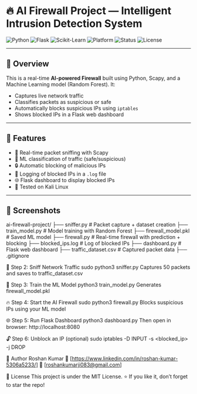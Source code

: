 # 🔥 AI Firewall Project — Intelligent Intrusion Detection System

![Python](https://img.shields.io/badge/Python-3.8+-blue?logo=python)
![Flask](https://img.shields.io/badge/Flask-Web%20App-lightgrey?logo=flask)
![Scikit-Learn](https://img.shields.io/badge/ML-Scikit--Learn-orange?logo=scikit-learn)
![Platform](https://img.shields.io/badge/Tested%20On-Kali%20Linux-informational?logo=linux)
![Status](https://img.shields.io/badge/Project-Completed-brightgreen)
![License](https://img.shields.io/badge/License-MIT-green)

---

## 🧠 Overview

This is a real-time **AI-powered Firewall** built using Python, Scapy, and a Machine Learning model (Random Forest). It:
- Captures live network traffic
- Classifies packets as suspicious or safe
- Automatically blocks suspicious IPs using `iptables`
- Shows blocked IPs in a Flask web dashboard

---

## 🚀 Features

- 🔎 Real-time packet sniffing with Scapy  
- 🤖 ML classification of traffic (safe/suspicious)  
- 🔒 Automatic blocking of malicious IPs  
- 📝 Logging of blocked IPs in a `.log` file  
- 🌐 Flask dashboard to display blocked IPs  
- 🧪 Tested on Kali Linux

---

## 📸 Screenshots

ai-firewall-project/
├── sniffer.py # Packet capture + dataset creation
├── train_model.py # Model training with Random Forest
├── firewall_model.pkl # Saved ML model
├── firewall.py # Real-time firewall with prediction + blocking
├── blocked_ips.log # Log of blocked IPs
├── dashboard.py # Flask web dashboard
├── traffic_dataset.csv # Captured packet data
├── .gitignore


📡 Step 2: Sniff Network Traffic
sudo python3 sniffer.py
Captures 50 packets and saves to traffic_dataset.csv

🧠 Step 3: Train the ML Model
python3 train_model.py
Generates firewall_model.pkl

🔥 Step 4: Start the AI Firewall
sudo python3 firewall.py
Blocks suspicious IPs using your ML model

🌐 Step 5: Run Flask Dashboard
python3 dashboard.py
Then open in browser:  http://localhost:8080

🔓 Step 6: Unblock an IP (optional)
sudo iptables -D INPUT -s <blocked_ip> -j DROP

🙋 Author
Roshan Kumar
🔗 [https://www.linkedin.com/in/roshan-kumar-5306a5233/]
📧 [roshankumarji083@gmail.com]


📄 License
This project is under the MIT License.
⭐ If you like it, don’t forget to star the repo!

